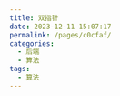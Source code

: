 ```yaml
---
title: 双指针
date: 2023-12-11 15:07:17
permalink: /pages/c0cfaf/
categories: 
  - 后端
  - 算法
tags: 
  - 算法
---
```

